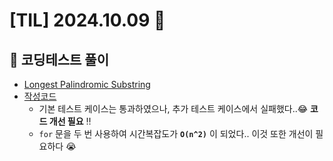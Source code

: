 # [TIL] 2024.10.09 📘
## 📝 코딩테스트 풀이
- [Longest Palindromic Substring](https://leetcode.com/problems/longest-palindromic-substring/description/)
- [작성코드](https://github.com/no-cy/TIL/blob/main/study/coding-test/java/Level2/5.%20Longest%20Palindromic%20Substring.java)
  - 기본 테스트 케이스는 통과하였으나, 추가 테스트 케이스에서 실패했다..😂 **코드 개선 필요** ‼️
  - `for` 문을 두 번 사용하여 시간복잡도가 **`O(n^2)`** 이 되었다.. 이것 또한 개선이 필요하다 😭
